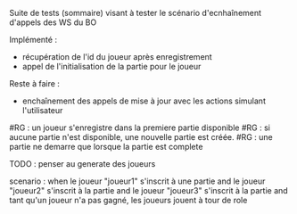 
Suite de tests (sommaire) visant à tester le scénario d'ecnhaînement d'appels des WS du BO

Implémenté :
- récupération de l'id du joueur après enregistrement
- appel de l'initialisation de la partie pour le joueur

Reste à faire :
- enchaînement des appels de mise à jour avec les actions simulant l'utilisateur



#RG : un joueur s'enregistre dans la premiere partie disponible
#RG : si aucune partie n'est disponible, une nouvelle partie est créée.
#RG : une partie ne demarre que lorsque la partie est complete

TODO : penser au generate des joueurs

scenario :
when le joueur "joueur1" s'inscrit à une partie
and le joueur "joueur2" s'inscrit à la partie
and le joueur "joueur3" s'inscrit à la partie
and tant qu'un joueur n'a pas gagné, les joueurs jouent à tour de role

